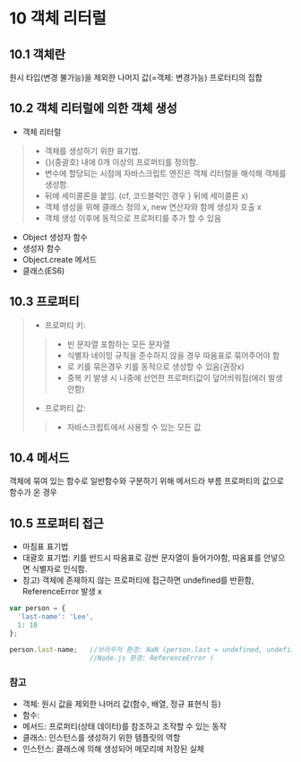 10 객체 리터럴
============

10.1 객체란
------------
원시 타입(변경 불가능)을 제외한 나머지 값(=객체: 변경가능)
프로터티의 집합

10.2 객체 리터럴에 의한 객체 생성
------------
- 객체 리터럴
> - 객체를 생성하기 위한 표기법. 
> - {}(중괄호) 내에 0개 이상의 프로퍼티를 정의함. 
> - 변수에 할당되는 시점에 자바스크립트 엔진은 객체 리터럴을 해석해 객체를 생성함.
> - 뒤에 세미콜론을 붙임. (cf, 코드블럭인 경우 } 뒤에 세미콜론 x)
> - 객체 생성을 위해 클래스 정의 x, new 연산자와 함께 생성자 호출 x
> - 객체 생성 이후에 동적으로 프로퍼티를 추가 할 수 있음
- Object 생성자 함수
- 생성자 함수
- Object.create 메서드
- 클래스(ES6)

10.3 프로퍼티
---------
> - 프로퍼티 키: 
> > - 빈 문자열 포함하는 모든 문자열
> > - 식별자 네이밍 규칙을 준수하지 않을 경우 따옴표로 묶어주어야 함
> > - [](대괄호)로 키를 묶은경우 키를 동적으로 생성할 수 있음(권장x)
> > - 중복 키 발생 시 나중에 선언한 프로퍼티값이 덮어씌워짐(에러 발생 안함)
> - 프로퍼티 값: 
> > - 자바스크립트에서 사용할 수 있는 모든 값

10.4 메서드
--------------
객체에 묶여 있는 함수로 일반함수와 구분하기 위해 메서드라 부름
프로퍼티의 값으로 함수가 온 경우

10.5 프로퍼티 접근
------------
- 마침표 표기법
- 대괄호 표기법: 키를 반드시 따옴표로 감싼 문자열이 들어가야함, 따옴표를 안넣으면 식별자로 인식함.
- 참고) 객체에 존재하지 않는 프로퍼티에 접근하면 undefined를 반환함, ReferenceError 발생 x
```javaScript
var person = {
  'last-name': 'Lee',
  1: 10
};

person.last-name;   //브라우저 환경: NaN (person.last = undefined, undefined - name(전역 객체 windows 프로퍼티:공백) => undefined+'' = NaN)
                    //Node.js 환경: ReferenceError (
```

### 참고
- 객체: 원시 값을 제외한 나머리 값(함수, 배열, 정규 표현식 등)
- 함수: 
- 메서드: 프로퍼티(상태 데이터)를 참조하고 조작할 수 있는 동작
- 클래스: 인스턴스를 생성하기 위한 템플릿의 역할
- 인스턴스: 클래스에 의해 생성되어 메모리에 저장된 실체

